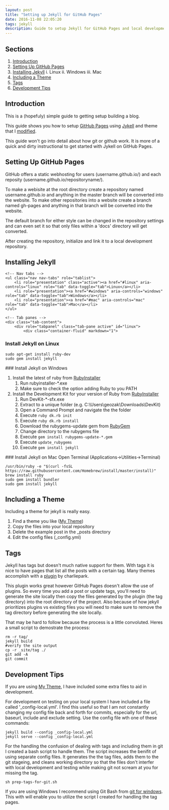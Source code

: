 ```yaml
---
layout: post
title: "Setting up Jekyll for GitHub Pages"
date: 2016-11-08 22:05:20
tags: jekyll
description: Guide to setup Jekyll for GitHub Pages and local development
---
```


## Sections

1. [Introduction](#introduction)
2. [Setting Up GitHub Pages](#setting-up-github-pages)
3. [Installing Jekyll](#installing-jekyll)
    i. Linux
    ii. Windows
    iii. Mac
4. [Including a Theme](#including-a-theme)
5. [Tags](#tags)
6. [Development Tips](#development-tips)

## Introduction

This is a (hopefuly) simple guide to getting setup building a blog.

This guide shows you how to setup [GitHub Pages](https://pages.github.com/) using [Jykell](https://jekyllrb.com) and theme that I [modified](https://github.com/geozak/jekyll-clean-dark).

This guide won't go into detail about how git or github work. It is more of a quick and dirty instructional to get started with Jykell on GitHub Pages.

## Setting Up GitHub Pages

GitHub offers a static webhosting for users (username.github.io/) and each reposity (username.github.io/repositoryname/).

To make a webisite at the root directory create a repository named username.github.io and anything in the master branch will be converted into the website.
To make other repositories into a website create a branch named gh-pages and anything in that branch will be converted into the website.

The default branch for either style can be changed in the repository settings and can even set it so that only files within a 'docs' directory will get converted.

After creating the repository, initialize and link it to a local development repository.

## Installing Jekyll

<div class="panel panel-default">

    <!-- Nav tabs -->
    <ul class="nav nav-tabs" role="tablist">
        <li role="presentation" class="active"><a href="#linux" aria-controls="linux" role="tab" data-toggle="tab">Linux</a></li>
        <li role="presentation"><a href="#windows" aria-controls="windows" role="tab" data-toggle="tab">Windows</a></li>
        <li role="presentation"><a href="#mac" aria-controls="mac" role="tab" data-toggle="tab">Mac</a></li>
    </ul>

    <!-- Tab panes -->
    <div class="tab-content">
        <div role="tabpanel" class="tab-pane active" id="linux">
            <div class="container-fluid" markdown="1">    
### Install Jekyll on Linux
```
sudo apt-get install ruby-dev
sudo gem install jekyll
```
</div> <!-- This close tag must be left aligned. -->
        </div> <!-- close linux -->
        <div role="tabpanel" class="tab-pane" id="windows">
            <div class="container-fluid" markdown="1">
### Install Jekyll on Windows

1. Install the latest of ruby from [RubyInstaller](http://rubyinstaller.org/downloads/)
    1. Run rubyinstaller-*.exe
    2. Make sure to check the option adding Ruby to you PATH
2. Install the Development Kit for your version of Ruby from [RubyInstaller](http://rubyinstaller.org/downloads/)
    1. Run DevKit-*-sfx.exe
    2. Extract to a unique folder (e.g. C:\Users\geozak\Downloads\DevKit)
    3. Open a Command Prompt and navigate the the folder
    4. Execute `ruby dk.rb init`
    5. Execute `ruby dk.rb install`
    6. Download the rubygems-update gem from [RubyGem](https://rubygems.org/pages/download)
    7. Change directory to the rubygems file
    8. Execute `gem install rubygems-update-*.gem`
    9. Execute `update_rubygems`
    10. Execute `gem install jekyll`
</div> <!-- This close tag must be left aligned. -->
        </div> <!-- close windows -->
        <div role="tabpanel" class="tab-pane" id="mac">
            <div class="container-fluid" markdown="1">
### Install Jekyll on Mac
Open Terminal (Applications->Utilities->Terminal)

```
/usr/bin/ruby -e "$(curl -fsSL https://raw.githubusercontent.com/Homebrew/install/master/install)"
brew install ruby
sudo gem install bundler
sudo gem install jekyll
```
</div> <!-- This close tag must be left aligned. -->
        </div> <!-- close mac -->
    </div> <!-- close Tab Panes-->
</div>

## Including a Theme

Including a theme for jekyll is really easy.

1. Find a theme you like ([My Theme](https://github.com/geozak/jekyll-clean-dark))
2. Copy the files into your local repository
3. Delete the example post in the _posts directory
4. Edit the config files (_config.yml)

## Tags

Jekyll has tags but doesn't much native support for them. With tags it is nice to have pages that list all the posts with a certain tag. Many themes accomplish with a [plugin](http://charliepark.org/tags-in-jekyll/) by charliepark.

This plugin works great however GitHub Pages doesn't allow the use of plugins. So every time you add a post or update tags, you'll need to generate the site locally then copy the files generated by the plugin (the tag directory) into the root directory of the project.
Also because of how jekyll prioritizes plugins vs existing files you will need to make sure to remove the tag directory before generating the site locally.

That may be hard to follow because the process is a little convoluted.
Heres a small script to demostrate the process:

```
rm -r tag/
jekyll build
#verify the site output
cp -r _site/tag ./
git add -A
git commit
```

## Development Tips

If you are using [My Theme](https://github.com/geozak/jekyll-clean-dark), I have included some extra files to aid in development.

For development on testing on your local system I have included a file called '_config-local.yml'.
I find this useful so that I am not constantly changing my config file back and forth for commits, especially for the url, baseurl, include and exclude setting.
Use the config file wth one of these commands:

```
jekyll build --config _config-local.yml
jekyll serve --config _config-local.yml
```

For the handling the confusion of dealing with tags and including them in git I created a bash script to handle them. The script increases the benifit of using separate config files.
It generates the the tag files, adds them to the git stageing, and cleans working directory so that the files don't interfer with local development and testing while making git not scream at you for missing the tag.

```
sh prep-tags-for-git.sh
```

If you are using Windows I recommend using Git Bash from [git for windows](https://git-for-windows.github.io/).
This with will enable you to utilize the script I created for handling the tag pages.